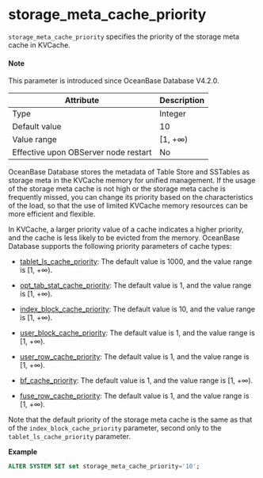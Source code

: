 # storage_meta_cache_priority

`storage_meta_cache_priority` specifies the priority of the storage meta cache in KVCache.

<main id="notice" type='explain'>
<h4>Note</h4>
<p>This parameter is introduced since OceanBase Database V4.2.0. </p>
</main>

| **Attribute** | **Description** |
|-----------|------------|
| Type | Integer |
| Default value | 10 |
| Value range | [1, +∞) |
| Effective upon OBServer node restart | No |

OceanBase Database stores the metadata of Table Store and SSTables as storage meta in the KVCache memory for unified management. If the usage of the storage meta cache is not high or the storage meta cache is frequently missed, you can change its priority based on the characteristics of the load, so that the use of limited KVCache memory resources can be more efficient and flexible.

In KVCache, a larger priority value of a cache indicates a higher priority, and the cache is less likely to be evicted from the memory. OceanBase Database supports the following priority parameters of cache types:

* [tablet_ls_cache_priority](23900.tablet_ls_cache_priority.md): The default value is 1000, and the value range is [1, +∞).

* [opt_tab_stat_cache_priority](24000.opt_tab_stat_cache_priority.md): The default value is 1, and the value range is [1, +∞).

* [index_block_cache_priority](24100.index_block_cache_priority.md): The default value is 10, and the value range is [1, +∞).

* [user_block_cache_priority](22500.user_block_cache_priority.md): The default value is 1, and the value range is [1, +∞).

* [user_row_cache_priority](22700.user_row_cache_priority.md): The default value is 1, and the value range is [1, +∞).

* [bf_cache_priority](3200.bf_cache_priority.md): The default value is 1, and the value range is [1, +∞).

* [fuse_row_cache_priority](10100.fuse_row_cache_priority.md): The default value is 1, and the value range is [1, +∞).

Note that the default priority of the storage meta cache is the same as that of the `index_block_cache_priority` parameter, second only to the `tablet_ls_cache_priority` parameter.

**Example**

```sql
ALTER SYSTEM SET set storage_meta_cache_priority='10';
```
